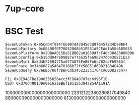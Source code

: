 # 7up-core

# BSC Test
```
SevenUpToken 0x95CeD4f994f6b907d43045e3d970457834b99864
SevenUpFactory 0x08490fEF70032068b51FE61A5CEAdfa58eA05053
SevenUpPlatform 0x2DBAA015Ba51BB62a01859dfcF40c30d83000096
SevenUpConfig 0xb15dd94F599BE7e776635fe69E247db436821E23
SevenUpMint 0x5d4bF7594775a077A876FeB5Fe6c7B2cdF69EE3f
SevenShare 0x34b6087a546478166b72fc58051d69821834C496
SevenUpQuery 0x7eEBb780f7DBFCdb3452233c17C4CA60D827c477

FIL 0x0E948FBe19003358564cc3fCB849707ac6996F1B
USDT 0xd70d480139A0e16a2eBEf18115b304a854A1c91A
```
100000000000000000000000
22312122380280817049840
880000090000000000000
81300000000000000000000